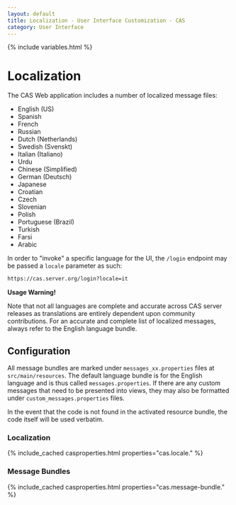 ```yaml
---
layout: default
title: Localization - User Interface Customization - CAS
category: User Interface
---
```


{% include variables.html %}

# Localization

The CAS Web application includes a number of localized message files:

- English (US)
- Spanish
- French
- Russian
- Dutch (Netherlands)
- Swedish (Svenskt)
- Italian (Italiano)
- Urdu
- Chinese (Simplified)
- German (Deutsch)
- Japanese
- Croatian
- Czech
- Slovenian
- Polish
- Portuguese (Brazil)
- Turkish
- Farsi
- Arabic

In order to "invoke" a specific language for the UI, the `/login` endpoint may be passed a `locale` parameter as such:

```bash
https://cas.server.org/login?locale=it
```

<div class="alert alert-warning"><strong>Usage Warning!</strong><p>Note that not all languages are complete and accurate across CAS server releases as translations are entirely dependent upon community contributions.
For an accurate and complete list of localized messages, always refer to the English language bundle.</p></div>

## Configuration

All message bundles are marked under `messages_xx.properties` files at `src/main/resources`.
The default language bundle is for the
English language and is thus called `messages.properties`. If there are any custom 
messages that need to be presented into views,
they may also be formatted under `custom_messages.properties` files.

In the event that the code is not found in the activated resource bundle, the code itself will be used verbatim.

### Localization

{% include_cached casproperties.html properties="cas.locale." %}

### Message Bundles

{% include_cached casproperties.html properties="cas.message-bundle." %}
